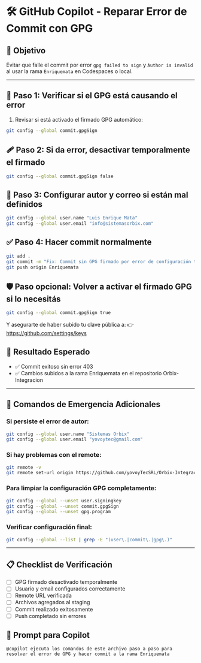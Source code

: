 # 🛠️ GitHub Copilot - Reparar Error de Commit con GPG

## 🎯 Objetivo
Evitar que falle el commit por error `gpg failed to sign` y `Author is invalid` al usar la rama `Enriquemata` en Codespaces o local.

---

## 🧪 Paso 1: Verificar si el GPG está causando el error
1. Revisar si está activado el firmado GPG automático:
```bash
git config --global commit.gpgSign
```

## 🩹 Paso 2: Si da error, desactivar temporalmente el firmado
```bash
git config --global commit.gpgSign false
```

## 📛 Paso 3: Configurar autor y correo si están mal definidos
```bash
git config --global user.name "Luis Enrique Mata"
git config --global user.email "info@sistemasorbix.com"
```

## ✅ Paso 4: Hacer commit normalmente
```bash
git add .
git commit -m "Fix: Commit sin GPG firmado por error de configuración temporal"
git push origin Enriquemata
```

## 🛡️ Paso opcional: Volver a activar el firmado GPG si lo necesitás
```bash
git config --global commit.gpgSign true
```
Y asegurarte de haber subido tu clave pública a:
👉 https://github.com/settings/keys

## 🔁 Resultado Esperado
- ✅ Commit exitoso sin error 403
- ✅ Cambios subidos a la rama Enriquemata en el repositorio Orbix-Integracion

---

## 🚀 Comandos de Emergencia Adicionales

### Si persiste el error de autor:
```bash
git config --global user.name "Sistemas Orbix"
git config --global user.email "yovoytec@gmail.com"
```

### Si hay problemas con el remote:
```bash
git remote -v
git remote set-url origin https://github.com/yovoyTecSRL/Orbix-Integracion.git
```

### Para limpiar la configuración GPG completamente:
```bash
git config --global --unset user.signingkey
git config --global --unset commit.gpgSign
git config --global --unset gpg.program
```

### Verificar configuración final:
```bash
git config --global --list | grep -E "(user\.|commit\.|gpg\.)"
```

---

## 📋 Checklist de Verificación
- [ ] GPG firmado desactivado temporalmente
- [ ] Usuario y email configurados correctamente
- [ ] Remote URL verificada
- [ ] Archivos agregados al staging
- [ ] Commit realizado exitosamente
- [ ] Push completado sin errores

## 🎯 Prompt para Copilot
```
@copilot ejecuta los comandos de este archivo paso a paso para resolver el error de GPG y hacer commit a la rama Enriquemata
```
